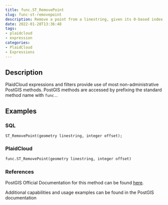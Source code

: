 ```yaml
---
title: func.ST_RemovePoint
slug: func-st-removepoint
description: Remove a point from a linestring, given its 0-based index
date: 2022-01-28T13:36:48
tags:
- plaidcloud
- expression
categories:
- PlaidCloud
- Expressions
---
```



## Description


PlaidCloud expressions and filters provide use of most non-administrative PostGIS methods. PostGIS methods are accessed by prefixing the standard method name with `func.`.



## Examples


### SQL



```
ST_RemovePoint(geometry linestring, integer offset);
```


### PlaidCloud



```python
func.ST_RemovePoint(geometry linestring, integer offset)
```


### References


PostGIS Official Documentation for this method can be found [here](https://postgis.net/docs/manual-3.1/ST_RemovePoint.html).



Additional capabilities and usage examples can be found in the PostGIS documentation

